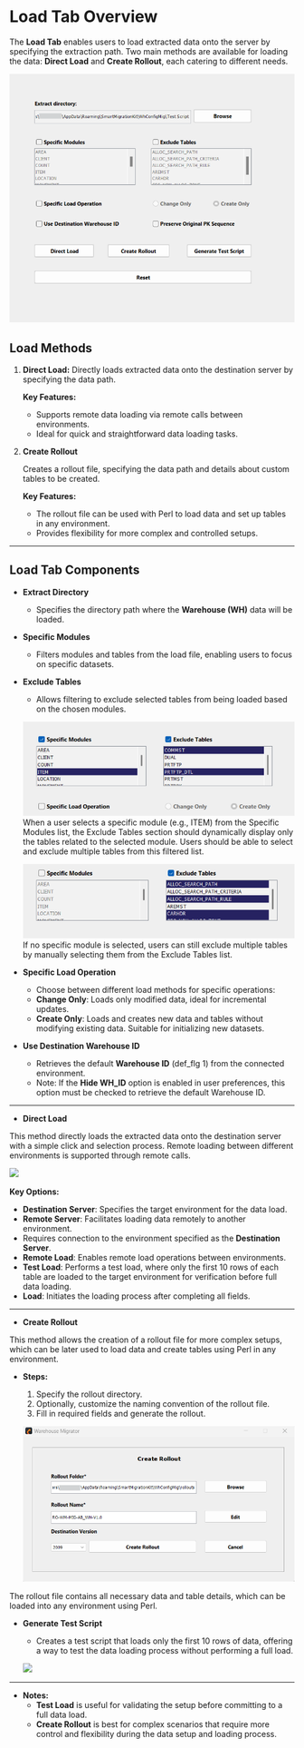 # Load Tab Overview

The **Load Tab** enables users to load extracted data onto the server by specifying the extraction path. Two main methods are available for loading the data: **Direct Load** and **Create Rollout**, each catering to different needs.

  ![](./.attachments/load.png)

## Load Methods

  1. **Direct Load:** 
    Directly loads extracted data onto the destination server by specifying the data path.

       **Key Features:**
        - Supports remote data loading via remote calls between environments.
        - Ideal for quick and straightforward data loading tasks.



  2. **Create Rollout**

      Creates a rollout file, specifying the data path and details about custom tables to be created.

        **Key Features:**
       - The rollout file can be used with Perl to load data and set up tables in any environment.
       - Provides flexibility for more complex and controlled setups.

---

## Load Tab Components

  - **Extract Directory**
    - Specifies the directory path where the **Warehouse (WH)** data will be loaded.

  - **Specific Modules**
    - Filters modules and tables from the load file, enabling users to focus on specific datasets.

  - **Exclude Tables**
    - Allows filtering to exclude selected tables from being loaded based on the chosen modules.

    ![](./.attachments/load_table_extract.png)
    When a user selects a specific module (e.g., ITEM) from the Specific Modules list, the Exclude Tables section should dynamically display only the tables related to the selected module. Users should be able to select and exclude multiple tables from this filtered list.

    ![](./.attachments/load2.png)
    If no specific module is selected, users can still exclude multiple tables by manually selecting them from the Exclude Tables list.
  - **Specific Load Operation**
    - Choose between different load methods for specific operations:
    - **Change Only**: Loads only modified data, ideal for incremental updates.
    - **Create Only**: Loads and creates new data and tables without modifying existing data. Suitable for initializing new datasets.

- **Use Destination Warehouse ID**
  - Retrieves the default **Warehouse ID** (def_flg 1) from the connected environment.
  - Note: If the **Hide WH_ID** option is enabled in user preferences, this option must be checked to retrieve the default Warehouse ID.
  

---

- **Direct Load**

This method directly loads the extracted data onto the destination server with a simple click and selection process. Remote loading between different environments is supported through remote calls.


![](./.attachments/direct_load.png)
 

 **Key Options:**

  - **Destination Server**: Specifies the target environment for the data load.
  - **Remote Server**: Facilitates loading data remotely to another environment.
  - Requires connection to the environment specified as the **Destination Server**.
  - **Remote Load**: Enables remote load operations between environments.
  - **Test Load**: Performs a test load, where only the first 10 rows of each table are loaded to the target environment for verification before full data loading.
  - **Load**: Initiates the loading process after completing all fields.

---

- **Create Rollout**
  
This method allows the creation of a rollout file for more complex setups, which can be later used to load data and create tables using Perl in any environment.

  - **Steps:**
    1. Specify the rollout directory.
    2. Optionally, customize the naming convention of the rollout file.
    3. Fill in required fields and generate the rollout.

      ![](./.attachments/rollout.png)


The rollout file contains all necessary data and table details, which can be loaded into any environment using Perl.

- **Generate Test Script**
  - Creates a test script that loads only the first 10 rows of data, offering a way to test the data loading process without performing a full load.

  ![](./.attachments/test.png)


---

- **Notes:**
  - **Test Load** is useful for validating the setup before committing to a full data load.
  - **Create Rollout** is best for complex scenarios that require more control and flexibility during the data setup and loading process.